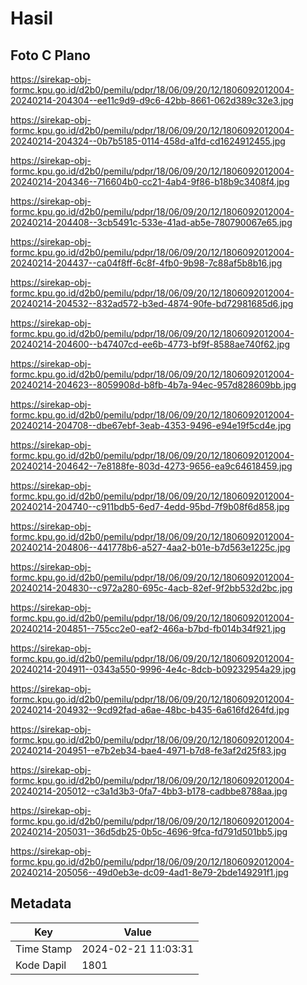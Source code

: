 # Hasil

## Foto C Plano

https://sirekap-obj-formc.kpu.go.id/d2b0/pemilu/pdpr/18/06/09/20/12/1806092012004-20240214-204304--ee11c9d9-d9c6-42bb-8661-062d389c32e3.jpg

https://sirekap-obj-formc.kpu.go.id/d2b0/pemilu/pdpr/18/06/09/20/12/1806092012004-20240214-204324--0b7b5185-0114-458d-a1fd-cd1624912455.jpg

https://sirekap-obj-formc.kpu.go.id/d2b0/pemilu/pdpr/18/06/09/20/12/1806092012004-20240214-204346--716604b0-cc21-4ab4-9f86-b18b9c3408f4.jpg

https://sirekap-obj-formc.kpu.go.id/d2b0/pemilu/pdpr/18/06/09/20/12/1806092012004-20240214-204408--3cb5491c-533e-41ad-ab5e-780790067e65.jpg

https://sirekap-obj-formc.kpu.go.id/d2b0/pemilu/pdpr/18/06/09/20/12/1806092012004-20240214-204437--ca04f8ff-6c8f-4fb0-9b98-7c88af5b8b16.jpg

https://sirekap-obj-formc.kpu.go.id/d2b0/pemilu/pdpr/18/06/09/20/12/1806092012004-20240214-204532--832ad572-b3ed-4874-90fe-bd72981685d6.jpg

https://sirekap-obj-formc.kpu.go.id/d2b0/pemilu/pdpr/18/06/09/20/12/1806092012004-20240214-204600--b47407cd-ee6b-4773-bf9f-8588ae740f62.jpg

https://sirekap-obj-formc.kpu.go.id/d2b0/pemilu/pdpr/18/06/09/20/12/1806092012004-20240214-204623--8059908d-b8fb-4b7a-94ec-957d828609bb.jpg

https://sirekap-obj-formc.kpu.go.id/d2b0/pemilu/pdpr/18/06/09/20/12/1806092012004-20240214-204708--dbe67ebf-3eab-4353-9496-e94e19f5cd4e.jpg

https://sirekap-obj-formc.kpu.go.id/d2b0/pemilu/pdpr/18/06/09/20/12/1806092012004-20240214-204642--7e8188fe-803d-4273-9656-ea9c64618459.jpg

https://sirekap-obj-formc.kpu.go.id/d2b0/pemilu/pdpr/18/06/09/20/12/1806092012004-20240214-204740--c911bdb5-6ed7-4edd-95bd-7f9b08f6d858.jpg

https://sirekap-obj-formc.kpu.go.id/d2b0/pemilu/pdpr/18/06/09/20/12/1806092012004-20240214-204806--441778b6-a527-4aa2-b01e-b7d563e1225c.jpg

https://sirekap-obj-formc.kpu.go.id/d2b0/pemilu/pdpr/18/06/09/20/12/1806092012004-20240214-204830--c972a280-695c-4acb-82ef-9f2bb532d2bc.jpg

https://sirekap-obj-formc.kpu.go.id/d2b0/pemilu/pdpr/18/06/09/20/12/1806092012004-20240214-204851--755cc2e0-eaf2-466a-b7bd-fb014b34f921.jpg

https://sirekap-obj-formc.kpu.go.id/d2b0/pemilu/pdpr/18/06/09/20/12/1806092012004-20240214-204911--0343a550-9996-4e4c-8dcb-b09232954a29.jpg

https://sirekap-obj-formc.kpu.go.id/d2b0/pemilu/pdpr/18/06/09/20/12/1806092012004-20240214-204932--9cd92fad-a6ae-48bc-b435-6a616fd264fd.jpg

https://sirekap-obj-formc.kpu.go.id/d2b0/pemilu/pdpr/18/06/09/20/12/1806092012004-20240214-204951--e7b2eb34-bae4-4971-b7d8-fe3af2d25f83.jpg

https://sirekap-obj-formc.kpu.go.id/d2b0/pemilu/pdpr/18/06/09/20/12/1806092012004-20240214-205012--c3a1d3b3-0fa7-4bb3-b178-cadbbe8788aa.jpg

https://sirekap-obj-formc.kpu.go.id/d2b0/pemilu/pdpr/18/06/09/20/12/1806092012004-20240214-205031--36d5db25-0b5c-4696-9fca-fd791d501bb5.jpg

https://sirekap-obj-formc.kpu.go.id/d2b0/pemilu/pdpr/18/06/09/20/12/1806092012004-20240214-205056--49d0eb3e-dc09-4ad1-8e79-2bde149291f1.jpg


## Metadata

| Key        | Value               |
| ---------- | ------------------- |
| Time Stamp | 2024-02-21 11:03:31 |
| Kode Dapil | 1801                |



